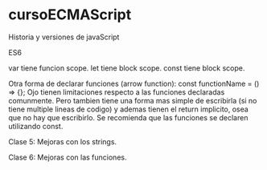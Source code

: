 # cursoECMAScript
Historia y versiones de javaScript

ES6

var tiene funcion scope.
let tiene block scope.
const tiene block scope.

Otra forma de declarar funciones (arrow function): const functionName = () => {};
Ojo tienen limitaciones respecto a las funciones declaradas comunmente. Pero tambien tiene una forma mas simple de escribirla (si no tiene multiple lineas de codigo) y ademas tienen el return implicito, osea que no hay que escribirlo.
Se recomienda que las funciones se declaren utilizando const.

Clase 5: Mejoras con los strings.

Clase 6: Mejoras con las funciones.
